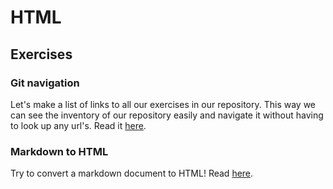 # HTML

## Exercises
### Git navigation
Let's make a list of links to all our exercises in our repository.
This way we can see the inventory of our repository easily and navigate it without having to look up
any url's. Read it [here](./1.git-navigation).

### Markdown to HTML
Try to convert a markdown document to HTML!
Read [here](./2.markdown-to-html/).

